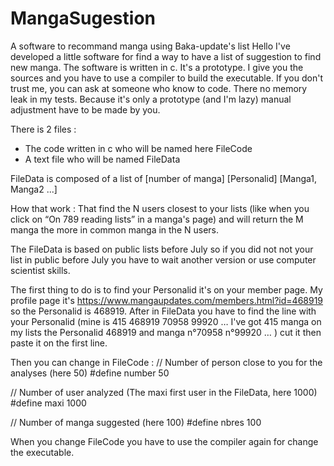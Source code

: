 # MangaSugestion
A software to recommand manga using Baka-update's list
Hello I've developed a little software for find a way to have a list of suggestion to find new manga.
The software is written in c. It's a prototype. I give you the sources and you have to use a compiler to build the executable. If you don't trust me, you can ask at someone who know to code. There no memory leak in my tests. Because it's only a prototype (and I'm lazy) manual adjustment have to be made by you.

There is 2 files :
- The code written in c who will be named here FileCode
- A text file who will be named FileData

FileData is composed of a list of [number of manga] [Personalid] [Manga1, Manga2 ...]

How that work : That find the N users closest to your lists (like when you click on “On 789 reading lists” in a manga's page) and will return the M manga the more in common manga in the  N users.

The FileData is based on public lists before July so if you did not not your list in public before July you have to wait another version or use computer scientist skills.

The first thing to do is to find your Personalid it's on your member page. My profile page it's https://www.mangaupdates.com/members.html?id=468919 so the Personalid is 468919. After in FileData you have to find the line with your Personalid (mine is 415 468919 70958 99920 … I've got  415 manga on my lists the  Personalid  468919 and manga n°70958 n°99920 … ) cut it then paste it on the first line.

Then you can change in FileCode : 
// Number of person close to you
 for the analyses  (here 50)
#define number 50

// Number of user analyzed (The maxi first user in the FileData, here 1000)
#define maxi 1000

// Number of manga suggested 
(here 100)
#define nbres 100

When you change FileCode you have to use the compiler again for change the executable.

